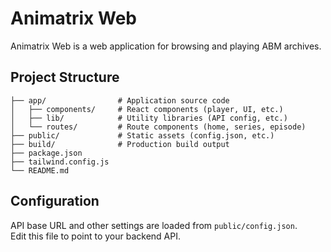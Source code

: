 # Animatrix Web

Animatrix Web is a web application for browsing and playing ABM archives. 

## Project Structure

```
├── app/                # Application source code
│   ├── components/     # React components (player, UI, etc.)
│   ├── lib/            # Utility libraries (API config, etc.)
│   └── routes/         # Route components (home, series, episode)
├── public/             # Static assets (config.json, etc.)
├── build/              # Production build output
├── package.json
├── tailwind.config.js
└── README.md
```

## Configuration

API base URL and other settings are loaded from `public/config.json`.  
Edit this file to point to your backend API.
